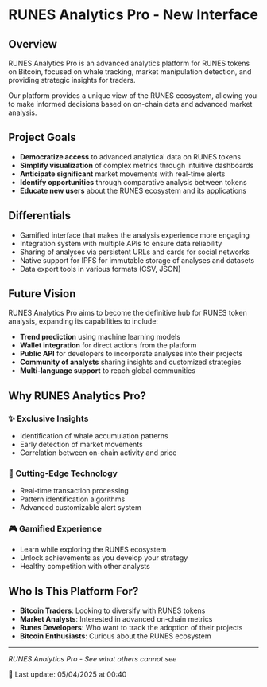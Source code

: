 # RUNES Analytics Pro - New Interface

## Overview
RUNES Analytics Pro is an advanced analytics platform for RUNES tokens on Bitcoin, focused on whale tracking, market manipulation detection, and providing strategic insights for traders.

Our platform provides a unique view of the RUNES ecosystem, allowing you to make informed decisions based on on-chain data and advanced market analysis.

## Project Goals

- **Democratize access** to advanced analytical data on RUNES tokens
- **Simplify visualization** of complex metrics through intuitive dashboards
- **Anticipate significant** market movements with real-time alerts
- **Identify opportunities** through comparative analysis between tokens
- **Educate new users** about the RUNES ecosystem and its applications

## Differentials

- Gamified interface that makes the analysis experience more engaging
- Integration system with multiple APIs to ensure data reliability
- Sharing of analyses via persistent URLs and cards for social networks
- Native support for IPFS for immutable storage of analyses and datasets
- Data export tools in various formats (CSV, JSON)

## Future Vision

RUNES Analytics Pro aims to become the definitive hub for RUNES token analysis, expanding its capabilities to include:

- **Trend prediction** using machine learning models
- **Wallet integration** for direct actions from the platform
- **Public API** for developers to incorporate analyses into their projects
- **Community of analysts** sharing insights and customized strategies
- **Multi-language support** to reach global communities

## Why RUNES Analytics Pro?

### ✨ Exclusive Insights
- Identification of whale accumulation patterns
- Early detection of market movements
- Correlation between on-chain activity and price

### 🚀 Cutting-Edge Technology
- Real-time transaction processing
- Pattern identification algorithms
- Advanced customizable alert system

### 🎮 Gamified Experience
- Learn while exploring the RUNES ecosystem
- Unlock achievements as you develop your strategy
- Healthy competition with other analysts

## Who Is This Platform For?

- **Bitcoin Traders**: Looking to diversify with RUNES tokens
- **Market Analysts**: Interested in advanced on-chain metrics
- **Runes Developers**: Who want to track the adoption of their projects
- **Bitcoin Enthusiasts**: Curious about the RUNES ecosystem

---

*RUNES Analytics Pro - See what others cannot see*

📅 Last update: 05/04/2025 at 00:40 